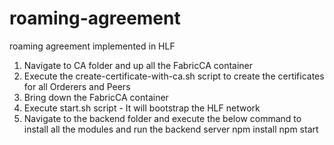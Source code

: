 # roaming-agreement
roaming agreement implemented in HLF

1. Navigate to CA folder and up all the FabricCA container
2. Execute the create-certificate-with-ca.sh script to create the certificates for all Orderers and Peers
3. Bring down the FabricCA container
4. Execute start.sh script - It will bootstrap the HLF network
5. Navigate to the backend folder and execute the below command to install all the modules and run the backend server
    npm install
    npm start

